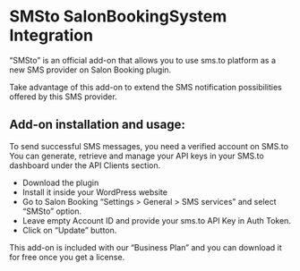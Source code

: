 # SMSto SalonBookingSystem Integration

“SMSto” is an official add-on that allows you to use sms.to platform as a new SMS provider on Salon Booking plugin.

Take advantage of this add-on to extend the SMS notification possibilities offered by this SMS provider.

## Add-on installation and usage:

To send successful SMS messages, you need a verified account on SMS.to
You can generate, retrieve and manage your API keys in your SMS.to dashboard under the API Clients section.

* Download the plugin
* Install it inside your WordPress website
* Go to Salon Booking “Settings > General > SMS services” and select “SMSto” option.
* Leave empty Account ID and provide your sms.to API Key in Auth Token.
* Click on “Update” button.
 
This add-on is included with our “Business Plan” and you can download it for free once you get a license.
